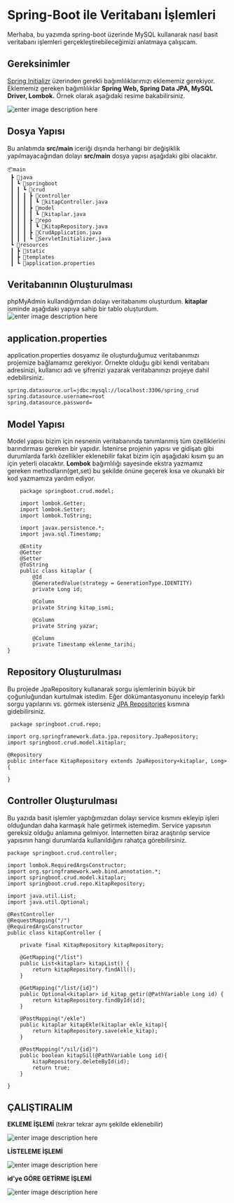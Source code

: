 # Spring-Boot ile Veritabanı İşlemleri

Merhaba, bu yazımda spring-boot üzerinde MySQL kullanarak nasıl basit veritabanı işlemleri gerçekleştirebileceğimizi anlatmaya çalışıcam.

## Gereksinimler
[Spring Initializr](https://start.spring.io/) üzerinden gerekli bağımlılıklarımızı eklememiz gerekiyor. Eklememiz gereken bağımlılıklar **Spring Web, Spring Data JPA, MySQL Driver, Lombok.** Örnek olarak aşağıdaki resime bakabilirsiniz. 

![enter image description here](https://lh3.googleusercontent.com/2mNHK5K9Z-w9ftygAGLO54u6ZxGx7MpX_6_XW3iA8lqjNQ1N7z0GCKZHJ9K2-ZhdZvO7yp3yFc5o_AiJ6Wj9291Be-umBLRmyvgLy4xdrRzqfg3MPFVD9ftXU6F-98tgz3ohUp2Hu10Iy_4RCB5aqHP044oRM3AYtKmXLHz5XmDEO5dOox-gP4Wph2FtcPxaoilCoiHKty-tOLgf8bah-N4RLQeHg5homucRtMYTn-piexsEOuTWBPXHDOZHxGuwpUK9LHghr3DDWv-CTtCcXcaboY1mmNvCgSNqC6B3ZOnpBRc6LtBVnPHC6kB48SEUpK0VLASPDlo0SlAgoxFoljlwaByqm_gU_nNZOerKdGmCg0F3DZYAIg97r7SU8xfHWb-5fWglQYmalrdajtDiPcBMiEq8hvyF7yUijiMfGJhP191GI2eH6YyDslslqryUdQKyttjkZS0zSShgyEzidUb_EOTfZPrKHLnAYWvmhA2f-xCUg6S3db8Ey72SjBnYrJfkndTps78yPXEpsUFTni1KaQrs75FDLPaJ54UyHlrcZHBHKTb-rjtnJTSk_5od8gC8YfsTgFrfWBRtHrowNGGiwWfLGdELHB2usYskpvWW_mKWbasPnEj-PR6hSiR73JS2-LoM5rWZdj1k7HCKLnSP6FsloBeYKoDY_b6Tju1a6shYnDOgrE4b0RS7cIzmnTKfVgorUFdmO3OOfo2o1Oc=w516-h268-no?authuser=0)


## Dosya Yapısı
Bu anlatımda **src/main** iceriği dışında herhangi bir değişiklik yapılmayacağından dolayı **src/main** dosya yapısı aşağıdaki gibi olacaktır. 

    📦main  
     ┣ 📂java  
     ┃ ┗ 📂springboot  
     ┃ ┃ ┗ 📂crud  
     ┃ ┃ ┃ ┣ 📂controller  
     ┃ ┃ ┃ ┃ ┗ 📜kitapController.java  
     ┃ ┃ ┃ ┣ 📂model  
     ┃ ┃ ┃ ┃ ┗ 📜kitaplar.java  
     ┃ ┃ ┃ ┣ 📂repo  
     ┃ ┃ ┃ ┃ ┗ 📜KitapRepository.java  
     ┃ ┃ ┃ ┣ 📜CrudApplication.java  
     ┃ ┃ ┃ ┗ 📜ServletInitializer.java  
     ┗ 📂resources  
     ┃ ┣ 📂static  
     ┃ ┣ 📂templates  
     ┃ ┗ 📜application.properties
			 
##  Veritabanının Oluşturulması
phpMyAdmin kullandığımdan dolayı veritabanımı oluşturdum. **kitaplar** isminde aşağıdaki yapıya sahip bir tablo oluşturdum.
![enter image description here](https://lh3.googleusercontent.com/XQdDoOTDI9GVYycU4yv2Mj0plkShA1HzOh39tZG2ZcHPx35lhKL28klB6Iv2jm6J2R4IaHVzhA6lKSN_gdKjEQ6FCvR7I43wCySTMWFOwwfTbwy3ilQAhx2m1qELHXn5VD0tL6iD-3W7-vA4s3pqfpWgCu4zku-HV9fbvdM-82Njz4_KunTCrLH17l1zzxByxVht2Or0-AMtCxOciFmg0sc_J53FMEnbBpoweq3tebxLZ4cmKPgyxBvxsOkttMQv8DEE-Iv_W3-L5DxuGE-Hw7O4n013Xv9XpEDxxZ3tPyaFC4xMWOBvaGQJGxfPwvC6t1IUVTselwW8z_JmWOjtgCcwRHtDUrLdY-IAGgdpZG-YbD7h7M8h2XcY10N0vcxoBOIXCgMXVPD-8fabPWTDpH_Ir4QxVe851ad4zrSuwTvA4ezjH9vdRuuRCbkGIDal1uVyTY46vhXXSc7xWJou8_AJEnu7FpP5VsQwmwhkd6IJJMr2rctzKDzqCBt6_iyQEXGxw4SNgd0htJ-ECcYKbYA13CuSvt8ZFB49NRug-0JMkD2Tu3-VMrSq509v6bGOK7J_1V0ewztuOV7zdwvX9Jy0UHlfBxP5oG5CcQsyZsOoTBKpFxUPCWaYSSdSjgSBvIOMEBVhEkKHLouWgXd1mz_m9p03NxW9MAdpI66Zuz5QSMfV-h25DMMEp02tGzeFcK02MOt45fVJ7NTwhbKUBXE=w990-h135-no?authuser=0)


## application.properties
application.properties dosyamız ile oluşturduğumuz veritabanımızı projemize bağlamamız gerekiyor. Örnekte olduğu gibi kendi veritabanı adresinizi, kullanıcı adı ve şifrenizi yazarak veritabanınızı projeye dahil edebilirsiniz.

    spring.datasource.url=jdbc:mysql://localhost:3306/spring_crud  
	spring.datasource.username=root  
	spring.datasource.password=

## Model Yapısı

Model yapısı bizim için nesnenin veritabanında tanımlanmış tüm özelliklerini barındırması gereken bir yapıdır. İstenirse projenin yapısı ve gidişatı gibi durumlarda farklı özellikler eklenebilir fakat bizim için aşağıdaki kısım şu an için yeterli olacaktır.
**Lombok** bağımlılığı sayesinde ekstra yazmamız gereken methodların(get,set) bu şekilde önüne geçerek kısa ve okunaklı bir kod yazmamıza yardım ediyor.

        package springboot.crud.model;  
      
	    import lombok.Getter;  
	    import lombok.Setter;  
	    import lombok.ToString;  	     
      
	    import javax.persistence.*;  
	    import java.sql.Timestamp;  
      
	    @Entity  
	    @Getter  
	    @Setter  
	    @ToString  
	    public class kitaplar {  
	        @Id  
		    @GeneratedValue(strategy = GenerationType.IDENTITY)  
	        private Long id;  
	      
	        @Column  
		    private String kitap_ismi;  
	      
	        @Column  
		    private String yazar;  
	      
	        @Column  
		    private Timestamp eklenme_tarihi;  
    }

## Repository Oluşturulması

Bu projede JpaRepository kullanarak sorgu işlemlerinin büyük bir çoğunluğundan kurtulmak istedim. Eğer dökümantasyonunu inceleyip farklı sorgu yapılarını vs. görmek isterseniz [JPA Repositories](https://docs.spring.io/spring-data/jpa/docs/1.5.0.RELEASE/reference/html/jpa.repositories.html) kısmına gidebilirsiniz.

   

     package springboot.crud.repo;  
      
    import org.springframework.data.jpa.repository.JpaRepository;       
    import springboot.crud.model.kitaplar;  
      
    @Repository  
    public interface KitapRepository extends JpaRepository<kitaplar, Long> {  
      
    }


## Controller Oluşturulması

Bu yazıda basit işlemler yaptığımızdan dolayı service kısmını ekleyip işleri olduğundan daha karmaşık hale getirmek istemedim. Service yapısının gereksiz olduğu anlamına gelmiyor. İnternetten biraz araştırılıp service yapısının hangi durumlarda kullanıldığını rahatça görebilirsiniz. 

    package springboot.crud.controller;  
      
    import lombok.RequiredArgsConstructor;  
    import org.springframework.web.bind.annotation.*;  
    import springboot.crud.model.kitaplar;  
    import springboot.crud.repo.KitapRepository;  
      
    import java.util.List;  
    import java.util.Optional;  
      
    @RestController  
    @RequestMapping("/")  
    @RequiredArgsConstructor  
    public class kitapController {  
      
        private final KitapRepository kitapRepository;  
      
        @GetMapping("/list")  
        public List<kitaplar> kitapList() {  
            return kitapRepository.findAll();  
        }  
      
        @GetMapping("/list/{id}")  
        public Optional<kitaplar> id_kitap_getir(@PathVariable Long id) {  
            return kitapRepository.findById(id);  
        }  
      
        @PostMapping("/ekle")  
        public kitaplar kitapEkle(kitaplar ekle_kitap){  
            return kitapRepository.save(ekle_kitap);  
        }  
      
        @PostMapping("/sil/{id}")  
        public boolean kitapSil(@PathVariable Long id){  
            kitapRepository.deleteById(id);  
            return true;  
        }  
      
    }

## ÇALIŞTIRALIM

**EKLEME İŞLEMİ** (tekrar tekrar aynı şekilde eklenebilir)

![enter image description here](https://lh3.googleusercontent.com/-MkLmVs19-YHiux3ZeZOLdDqoZqMH44Qb2ibtAaTLr6dx11KYbXYgnBcMHsQc5Y8ER1NCmkQ7ziZse4pdMGPoPxkhNKEtFhh64RbX_QqIU6y5yGytZonzDs3HtNrUR9Wzh2oYcmKurzZraT4Fn3VOs27101uCpAPOu4EDGU6-WLla0NDv84v8AL9gi2fD_jQ0XSwTKxECt2Mpl2Zs7OU77du99APqD3UPs7JjqTK5HqMOKvzcKazRf2uy1arLvPqfJqZx9_3ToCVxmdcLsnHBTTnIHIqlVjCO7FXFkpanl3s-zWoOfGmvNYWzBQuisLjFHuqXPm1hjO8n8XfLmifq3xgBmFTB0sGaBt36AMlY-fXY-dH8FOvSHTxbCXnlPEXRojeUtf3wJZy52dTOmDsQmflKWbpK1lKPIJ5o7ylB1lKOo0yRxrpPzwwn-aQz6mQvU0-UK73JC9Hm3tFtyK2WWM0Xa749LIhYDLfhPUK0m8kh5ibMOERxQreq_mPZZj9ks2p7gyvB8qq4KQE2kyQPbPQnR9-4Ah4bizUVgry64MJLSaE7J2LrItEDHF6rNr-_dvW5VLe_r4z3ssEMsLZPOlaUQVX5JQ0dPlNzva4fYC7TyjN1ErL1YUKlzeO2EjLPtms0h5oCY4Dt3wcKS6I-OttaXGaoCu_0oHaw67vfqhT9VPmMfjziRDFwk97U7_-0ujLey0KEf2Cne0ZZOqMNaI=w696-h493-no?authuser=0)


**LİSTELEME İŞLEMİ**

![enter image description here](https://lh3.googleusercontent.com/WUtKQ7NJc4yo1NO6WE57YpIdGsIgmbxKwgXFAmIf2bPYm75KOFAmkZHmUx2i65sU1FIX_V6E6hghawD964A4AAKY9hs5nh-kuDvCKcEU6y7rDlUQnAQ1HzQJduOXe0_PcSB2WOmXBd_b-DK3BbxGqYcvikway2QlTRbPppcgnWVMot-PgMocqr5h1at71NOYhoQs8SqrSWfPGtxSPebhbjtmFubrMBppZSyO3_R_v1sGDOWNBmPBBvPB6AhXJCwhRU9MW04TdGnT6C5MnVF66Ip5NltbUH4b5SVBW2JJmi--AsLOKmZZE9sN1C7atywdnyZxbltUUPv_MfRRMVgVOHk_jodib-CeQ4f4ZNFcGQfhag-mLL3Hn6IgRdJ3EjuC-CD1lcacmMlU2DEB3rJIVOWcGoNNpTEardzWGoGPeIt8oiNQoq6A6Lx4kHbVE57f4azqUW7J6YQdlwQ51z6kJzCBmOnW8fg45ZobwPngm_eBgTdiTJ_BmuzZAVXGF_MNuB_uDLP48Q2MXoL4Y3eohM_7DzDt-F7hbrkir5uYSDcFE0UGGW8qAboOShYWqshatC-lwfWRbDMJQS1KHAmB2jmDt91BFEBeS7ZFITjSfSDdo36Qk2z6Iv9nRXjjdLkFLfANv4jKYSk5FJXR36DDwEyAeayuYwUJ92D_uJOj9Eessxfy27eqIRIeyxMAw-VVQTBnGbdl7aMz2TwU-lNhcmQ=w560-h594-no?authuser=0)


**id'ye GÖRE GETİRME İŞLEMİ**

![enter image description here](https://lh3.googleusercontent.com/bSebdJQq8ywJvMxN8gYZh5Zj5_yxp2US9n1QY1kW3mPjw1tGwRyProRLgTXxvCniEnoiD0Hs_x5DmNWMWSRGCEBaxBsqXdTdCtyyUtCyclVDYLZLWPmL-4rf97FBxcCF-E-oVyQ4GuyVMaMzYV88tvTK-iAh0EfEB7wCgt3ghNuyntXZRpZrlr87xbKm4U7cFAXjWwguOMdkMIikkxRL4shXlVsXBV4QD6Ou3MsEM3Gx4s5oGht5H0Shpm48VdH-w29AerLtfz71UQUmQ0gAKLCpaIEU6pn-Z_YKlJYz_yzFHJN3xwlGMIAapS346UegNoLL4P-KGsXptgA2ogih5gIZULgA4RUXUPLoLNWav1OLsrxXzMI23v7bs0ww5FzAZXfc7-pYWFLc2EwspbGjAdl7-SS4KkZs4lLqDiehUPhbrfPhHtzDHt9GAl80lbq4T2Tpp0bWm6APbRxDROc51qDd_0OoDA3tF1-ZzLJrLJ5ModKE-ONZc5q5oo402-ipIVFfxNn2wNCw7Gq4VU2cnuTytMfxnVgFd4GjPw5Lme7Ait4hYpm9AtO_JkwyUT27zq82yaY67rYqcoPosAH3YE9XqZpdl8KCbSN0vT4x4pR62jDlN4dcBUvUH64VFh94XgioTpyT3KiZ9gzQtUNdFq6siwJrsrIRmwLUn6NGvOLJmW483R7gZiDGP50Q5iW_O_Su9S7ta96GtL42pu5-4AI=w474-h314-no?authuser=0)
